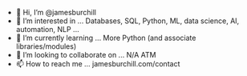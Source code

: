 - 👋 Hi, I’m @jamesburchill
- 👀 I’m interested in ... Databases, SQL, Python, ML, data science, AI, automation, NLP ...
- 🌱 I’m currently learning ... More Python (and associate libraries/modules)
- 💞️ I’m looking to collaborate on ... N/A ATM
- 📫 How to reach me ... jamesburchill.com/contact

<!---
jamesburchill/jamesburchill is a ✨ special ✨ repository because its `README.md` (this file) appears on your GitHub profile.
You can click the Preview link to take a look at your changes.
--->
